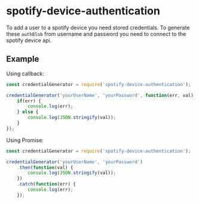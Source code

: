 # spotify-device-authentication
To add a user to a spotify device you need stored credentials. To generate these `authBlob` from username and password you need to connect to the spotify device api.

## Example
Using callback:
```javascript
const credentialGenerator = require('spotify-device-authentication');

credentialGenerator('yourUserName', 'yourPassword', function(err, val) {
	if(err) {
		console.log(err);
	} else {
		console.log(JSON.stringify(val));
	}
});
```

Using Promise:
```javascript
const credentialGenerator = require('spotify-device-authentication');

credentialGenerator('yourUserName', 'yourPassword')
	.then(function(val) {
		console.log(JSON.stringify(val));
	})
	.catch(function(err) {
		console.log(err);
	});
```